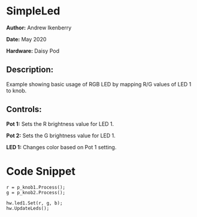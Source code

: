 # SimpleLed
**Author:** Andrew Ikenberry

**Date:** May 2020

**Hardware:** Daisy Pod

## Description: 
Example showing basic usage of RGB LED by mapping R/G values of LED 1 to knob.

## Controls:

**Pot 1:** Sets the R brightness value for LED 1.

**Pot 2:** Sets the G brightness value for LED 1.

**LED 1:** Changes color based on Pot 1 setting. 

# Code Snippet

    r = p_knob1.Process();
    g = p_knob2.Process();
    
    hw.led1.Set(r, g, b);    
    hw.UpdateLeds();
    